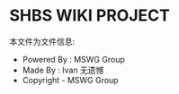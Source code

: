 # SHBS WIKI PROJECT
本文件为文件信息:
- Powered By : MSWG Group
- Made By : Ivan 无遗憾
- Copyright - MSWG Group
